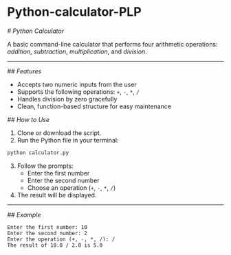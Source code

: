# Python-calculator-PLP

*# Python Calculator*

A basic command-line calculator that performs four arithmetic operations: *addition*, *subtraction*, *multiplication*, and *division*.

---

*## Features*

- Accepts two numeric inputs from the user  
- Supports the following operations: `+`, `-`, `*`, `/`  
- Handles division by zero gracefully  
- Clean, function-based structure for easy maintenance



*## How to Use*

1. Clone or download the script.
2. Run the Python file in your terminal:

```bash
python calculator.py
```

3. Follow the prompts:
   - Enter the first number
   - Enter the second number
   - Choose an operation (`+`, `-`, `*`, `/`)
4. The result will be displayed.

---

*## Example*

```
Enter the first number: 10
Enter the second number: 2
Enter the operation (+, -, *, /): /
The result of 10.0 / 2.0 is 5.0
```
